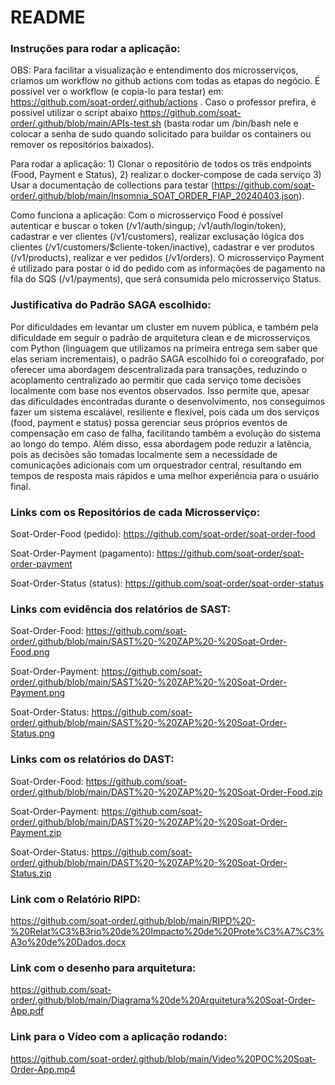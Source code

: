 # README

### Instruções para rodar a aplicação:
OBS: Para facilitar a visualização e entendimento dos microsserviços, criamos um workflow no github actions com todas as etapas do negócio. É possível ver o workflow (e copia-lo para testar) em: https://github.com/soat-order/.github/actions . Caso o professor prefira, é possível utilizar o script abaixo https://github.com/soat-order/.github/blob/main/APIs-test.sh (basta rodar um /bin/bash nele e colocar a senha de sudo quando solicitado para buildar os containers ou remover os repositórios baixados). 

Para rodar a aplicação: 1) Clonar o repositório de todos os trës endpoints (Food, Payment e Status), 2) realizar o docker-compose de cada serviço 3) Usar a documentaçâo de collections para testar (https://github.com/soat-order/.github/blob/main/Insomnia_SOAT_ORDER_FIAP_20240403.json).

Como funciona a aplicação: Com o microsserviço Food é possível autenticar e buscar o token (/v1/auth/singup; /v1/auth/login/token), cadastrar e ver clientes (/v1/customers), realizar exclusaçâo lógica dos clientes (/v1/customers/$cliente-token/inactive), cadastrar e ver produtos (/v1/products), realizar e ver pedidos (/v1/orders). O microsserviço Payment é utilizado para postar o id do pedido com as informações de pagamento na fila do SQS (/v1/payments), que será consumida pelo microsserviço Status.

### Justificativa do Padrão SAGA escolhido:
Por dificuldades em levantar um cluster em nuvem pública, e também pela dificuldade em seguir o padrão de arquitetura clean e de microsserviços com Python (linguagem que utilizamos na primeira entrega sem saber que elas seriam incrementais), o padrão SAGA escolhido foi o coreografado, por oferecer uma abordagem descentralizada para transações, reduzindo o acoplamento centralizado ao permitir que cada serviço tome decisões localmente com base nos eventos observados. Isso permite que, apesar das dificuldades encontradas durante o desenvolvimento, nos conseguimos fazer um sistema escalável, resiliente e flexível, pois cada um dos serviços (food, payment e status) possa gerenciar seus próprios eventos de compensação em caso de falha, facilitando também a evolução do sistema ao longo do tempo. Além disso, essa abordagem pode reduzir a latência, pois as decisões são tomadas localmente sem a necessidade de comunicações adicionais com um orquestrador central, resultando em tempos de resposta mais rápidos e uma melhor experiência para o usuário final.

### Links com os Repositórios de cada Microsserviço:
Soat-Order-Food (pedido): https://github.com/soat-order/soat-order-food

Soat-Order-Payment (pagamento): https://github.com/soat-order/soat-order-payment

Soat-Order-Status (status): https://github.com/soat-order/soat-order-status

### Links com evidência dos relatórios de SAST:
Soat-Order-Food: https://github.com/soat-order/.github/blob/main/SAST%20-%20ZAP%20-%20Soat-Order-Food.png

Soat-Order-Payment: https://github.com/soat-order/.github/blob/main/SAST%20-%20ZAP%20-%20Soat-Order-Payment.png

Soat-Order-Status: https://github.com/soat-order/.github/blob/main/SAST%20-%20ZAP%20-%20Soat-Order-Status.png

### Links com os relatórios do DAST:
Soat-Order-Food: https://github.com/soat-order/.github/blob/main/DAST%20-%20ZAP%20-%20Soat-Order-Food.zip

Soat-Order-Payment: https://github.com/soat-order/.github/blob/main/DAST%20-%20ZAP%20-%20Soat-Order-Payment.zip

Soat-Order-Status: https://github.com/soat-order/.github/blob/main/DAST%20-%20ZAP%20-%20Soat-Order-Status.zip

### Link com o Relatório RIPD: 
https://github.com/soat-order/.github/blob/main/RIPD%20-%20Relat%C3%B3rio%20de%20Impacto%20de%20Prote%C3%A7%C3%A3o%20de%20Dados.docx

### Link com o desenho para arquitetura:
https://github.com/soat-order/.github/blob/main/Diagrama%20de%20Arquitetura%20Soat-Order-App.pdf

### Link para o Vídeo com a aplicação rodando:
https://github.com/soat-order/.github/blob/main/Video%20POC%20Soat-Order-App.mp4
